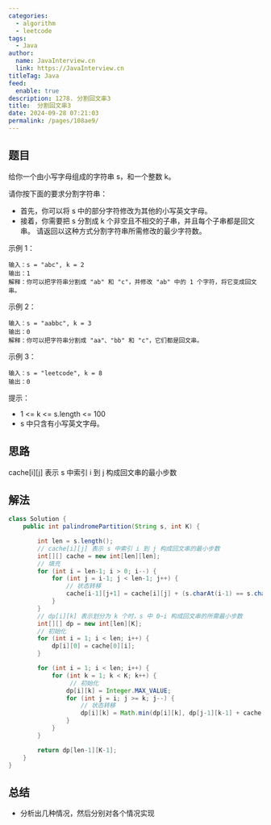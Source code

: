 ```yaml
---
categories: 
  - algorithm
  - leetcode
tags: 
  - Java
author: 
  name: JavaInterview.cn
  link: https://JavaInterview.cn
titleTag: Java
feed: 
  enable: true
description: 1278. 分割回文串3
title:  分割回文串3
date: 2024-09-28 07:21:03
permalink: /pages/108ae9/
---
```


## 题目

给你一个由小写字母组成的字符串 s，和一个整数 k。

请你按下面的要求分割字符串：

* 首先，你可以将 s 中的部分字符修改为其他的小写英文字母。
* 接着，你需要把 s 分割成 k 个非空且不相交的子串，并且每个子串都是回文串。
请返回以这种方式分割字符串所需修改的最少字符数。



示例 1：

    输入：s = "abc", k = 2
    输出：1
    解释：你可以把字符串分割成 "ab" 和 "c"，并修改 "ab" 中的 1 个字符，将它变成回文串。
示例 2：

    输入：s = "aabbc", k = 3
    输出：0
    解释：你可以把字符串分割成 "aa"、"bb" 和 "c"，它们都是回文串。
示例 3：

    输入：s = "leetcode", k = 8
    输出：0


提示：

* 1 <= k <= s.length <= 100
* s 中只含有小写英文字母。

## 思路

cache[i][j] 表示 s 中索引 i 到 j 构成回文串的最小步数

## 解法
```java
class Solution {
    public int palindromePartition(String s, int K) {

        int len = s.length();
        // cache[i][j] 表示 s 中索引 i 到 j 构成回文串的最小步数
        int[][] cache = new int[len][len];
        // 填充
        for (int i = len-1; i > 0; i--) {
            for (int j = i-1; j < len-1; j++) {
                // 状态转移
                cache[i-1][j+1] = cache[i][j] + (s.charAt(i-1) == s.charAt(j+1) ? 0 : 1);
            }
        }
        // dp[i][k] 表示划分为 k 个时，s 中 0~i 构成回文串的所需最小步数
        int[][] dp = new int[len][K];
        // 初始化
        for (int i = 1; i < len; i++) {
            dp[i][0] = cache[0][i];
        }

        for (int i = 1; i < len; i++) {
            for (int k = 1; k < K; k++) {
                 // 初始化
                dp[i][k] = Integer.MAX_VALUE;
                for (int j = i; j >= k; j--) {
                    // 状态转移
                    dp[i][k] = Math.min(dp[i][k], dp[j-1][k-1] + cache[j][i]);
                }
            }
        }

        return dp[len-1][K-1];
    }
}

```

## 总结

- 分析出几种情况，然后分别对各个情况实现 
